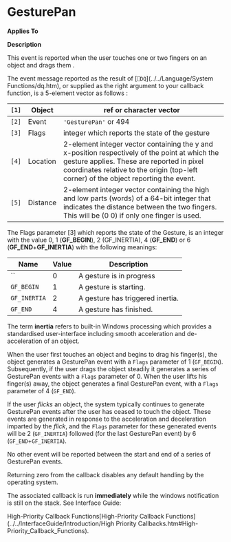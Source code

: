 




<h1 class="heading"><span class="name">GesturePan</span></h1>

**Applies To**


**Description**


This event is reported when the user touches one or two fingers on an object and drags them .




The event message reported as the result of [`⎕DQ`](../../Language/System Functions/dq.htm), or supplied as the right argument to your callback function, is a 5-element vector as follows :


| `[1]` | Object | ref or character vector |
| --- | --- | ---  |
| `[2]` | Event | `'GesturePan'` or 494 |
| `[3]` | Flags | integer which reports the state of the gesture |
| `[4]` | Location | 2-element integer vector containing the y and x-position respectively of the point at which the gesture applies. These are reported in pixel coordinates relative to the origin (top-left corner) of the object reporting the event. |
| `[5]` | Distance | 2-element integer vector containing the high and low parts (words) of a 64-bit integer that indicates the distance between the two fingers. This will be (0 0) if only one finger is used. |




The Flags parameter [3] which reports the state of the Gesture, is an integer with the value 0, 1 (**GF_BEGIN**), 2 (GF_INERTIA), 4 (**GF_END**) or 6 (**GF_END**+**GF_INERTIA**) with the following meanings:


| Name | Value | Description |
| --- | --- | ---  |
| `` | 0 | A gesture is in progress |
| `GF_BEGIN` | 1 | A gesture is starting. |
| `GF_INERTIA` | 2 | A gesture has triggered inertia. |
| `GF_END` | 4 | A gesture has finished. |



The term **inertia** refers to built-in Windows processing which provides a standardised user-interface including smooth acceleration and de-acceleration of an object.


When the user first touches  an object and begins to drag his finger(s), the object generates a GesturePan event with a `Flags` parameter of 1 (`GF_BEGIN`). Subsequently, if the user drags the object steadily it generates a series of GesturePan events with a `Flags` parameter of 0.  When the user lifts his finger(s) away, the object generates a final GesturePan event, with a `Flags` parameter of 4 (`GF_END`).


If  the user *flicks* an object, the system typically continues to generate GesturePan events after the user has ceased to touch the object. These events are generated in response to the acceleration and deceleration imparted by the *flick*, and the `Flags` parameter for these generated events will be 2 (`GF_INERTIA`) followed (for the last GesturePan event) by 6 (`GF_END`+`GF_INERTIA`).


No other event will be reported between the start and end of a series of GesturePan events.


Returning zero from the callback disables any default handling by the operating system.


The associated callback is run **immediately** while the windows notification is still on the stack. See 
Interface Guide: 

High-Priority Callback Functions[High-Priority Callback Functions](../../InterfaceGuide/Introduction/High Priority Callbacks.htm#High-Priority_Callback_Functions).


